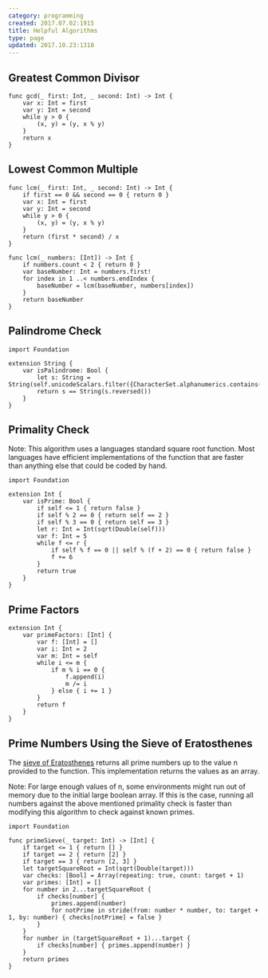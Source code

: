 ```yaml
---
category: programming
created: 2017.07.02:1915
title: Helpful Algorithms
type: page
updated: 2017.10.23:1310
---
```


## Greatest Common Divisor

	func gcd(_ first: Int, _ second: Int) -> Int {
		var x: Int = first
		var y: Int = second
		while y > 0 {
			(x, y) = (y, x % y)
		}
		return x
	}

## Lowest Common Multiple

	func lcm(_ first: Int, _ second: Int) -> Int {
		if first == 0 && second == 0 { return 0 }
		var x: Int = first
		var y: Int = second
		while y > 0 {
			(x, y) = (y, x % y)
		}
		return (first * second) / x
	}

<div></div>

	func lcm(_ numbers: [Int]) -> Int {
		if numbers.count < 2 { return 0 }
		var baseNumber: Int = numbers.first!
		for index in 1 ..< numbers.endIndex {
			baseNumber = lcm(baseNumber, numbers[index])
		}
		return baseNumber
	}

## Palindrome Check

	import Foundation
	
	extension String {
		var isPalindrome: Bool {
			let s: String = String(self.unicodeScalars.filter({CharacterSet.alphanumerics.contains($0)})).lowercased()
			return s == String(s.reversed())
		}
	}

## Primality Check

Note: This algorithm uses a languages standard square root function. Most languages have efficient implementations of the function that are faster than anything else that could be coded by hand.

	import Foundation
	
	extension Int {
		var isPrime: Bool {
			if self <= 1 { return false }
			if self % 2 == 0 { return self == 2 }
			if self % 3 == 0 { return self == 3 }
			let r: Int = Int(sqrt(Double(self)))
			var f: Int = 5
			while f <= r {
				if self % f == 0 || self % (f + 2) == 0 { return false }
				f += 6
			}
			return true
		}
	}

## Prime Factors

	extension Int {
		var primeFactors: [Int] {
			var f: [Int] = []
			var i: Int = 2
			var m: Int = self
			while i <= m {
				if m % i == 0 {
					f.append(i)
					m /= i
				} else { i += 1 }
			}
			return f
		}
	}

## Prime Numbers Using the Sieve of Eratosthenes

The [sieve of Eratosthenes](https://en.wikipedia.org/wiki/Sieve_of_Eratosthenes) returns all prime numbers up to the value n provided to the function. This implementation returns the values as an array.

Note: For large enough values of n, some environments might run out of memory due to the initial large boolean array. If this is the case, running all numbers against the above mentioned primality check is faster than modifying this algorithm to check against known primes.

	import Foundation
	
	func primeSieve(_ target: Int) -> [Int] {
		if target <= 1 { return [] }
		if target == 2 { return [2] }
		if target == 3 { return [2, 3] }
		let targetSquareRoot = Int(sqrt(Double(target)))
		var checks: [Bool] = Array(repeating: true, count: target + 1)
		var primes: [Int] = []
		for number in 2...targetSquareRoot {
			if checks[number] {
				primes.append(number)
				for notPrime in stride(from: number * number, to: target + 1, by: number) { checks[notPrime] = false }
			}
		}
		for number in (targetSquareRoot + 1)...target {
			if checks[number] { primes.append(number) }
		}
		return primes
	}
